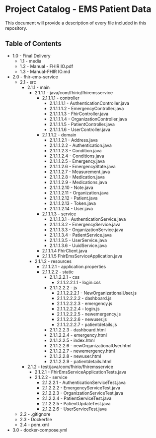 # Project Catalog - EMS Patient Data
This document will provide a description of every file included in this repository.

## Table of Contents
* 1.0 - Final Delivery
    * 1.1 - media
    * 1.2 - Manual - FHIR IO.pdf
    * 1.3 - Manual-FHIR IO.md
* 2.0 - fhir-ems-service
    * 2.1 - src
        * 2.1.1 - main
            * 2.1.1.1 - java/com/fhirio/fhiremsservice
                * 2.1.1.1.1 - controller
                    * 2.1.1.1.1.1 - AuthenticationController.java
                    * 2.1.1.1.1.2 - EmergencyController.java
                    * 2.1.1.1.1.3 - FhirController.java
                    * 2.1.1.1.1.4 - OrganizationController.java
                    * 2.1.1.1.1.5 - PatientController.java
                    * 2.1.1.1.1.6 - UserController.java
                * 2.1.1.1.2 - domain
                    * 2.1.1.1.2.1 - Address.java
                    * 2.1.1.1.2.2 - Authentication.java
                    * 2.1.1.1.2.3 - Condition.java
                    * 2.1.1.1.2.4 - Conditions.java
                    * 2.1.1.1.2.5 - Emergency.java
                    * 2.1.1.1.2.6 - EmergencyState.java
                    * 2.1.1.1.2.7 - Measurement.java
                    * 2.1.1.1.2.8 - Medication.java
                    * 2.1.1.1.2.9 - Medications.java
                    * 2.1.1.1.2.10 - Note.java
                    * 2.1.1.1.2.11 - Organization.java
                    * 2.1.1.1.2.12 - Patient.java
                    * 2.1.1.1.2.13 - Token.java
                    * 2.1.1.1.2.14 - User.java
                * 2.1.1.1.3 - service
                    * 2.1.1.1.3.1 - AuthenticationService.java
                    * 2.1.1.1.3.2 - EmergencyService.java
                    * 2.1.1.1.3.3 - OrganizationService.java
                    * 2.1.1.1.3.4 - PatientService.java
                    * 2.1.1.1.3.5 - UserService.java
                    * 2.1.1.1.3.6 - UuidService.java
                * 2.1.1.1.4 FhirClient.java
                * 2.1.1.1.5 FhirEmsServiceApplication.java
            * 2.1.1.2 - resources
                * 2.1.1.2.1 - application.properties
                * 2.1.1.2.2 - static
                    * 2.1.1.2.2.1 - css
                        * 2.1.1.2.2.1.1 - login.css
                    * 2.1.1.2.2.2 - js
                        * 2.1.1.2.2.2.1 - NewOrganizationalUser.js
                        * 2.1.1.2.2.2.2 - dashboard.js
                        * 2.1.1.2.2.2.3 - emergency.js
                        * 2.1.1.2.2.2.4 - login.js
                        * 2.1.1.2.2.2.5 - newemergency.js
                        * 2.1.1.2.2.2.6 - newuser.js
                        * 2.1.1.2.2.2.7 - patientdetails.js
                    * 2.1.1.2.2.3 - dashboard.html
                    * 2.1.1.2.2.4 - emergency.html
                    * 2.1.1.2.2.5 - index.html
                    * 2.1.1.2.2.6 - newOrganizationalUser.html
                    * 2.1.1.2.2.7 - newemergency.html
                    * 2.1.1.2.2.8 - newuser.html
                    * 2.1.1.2.2.9 - patientdetails.html
        * 2.1.2 - test/java/com/fhirio/fhiremsservice
            * 2.1.2.1 - FhirEmsServiceApplicationTests.java
            * 2.1.2.2 - service
                * 2.1.2.2.1 - AuthenticationServiceTest.java
                * 2.1.2.2.2 - EmergencyServiceTest.java
                * 2.1.2.2.3 - OrganizationServiceTest.java
                * 2.1.2.2.4 - PatientServiceTest.java
                * 2.1.2.2.5 - PatientUpdateTest.java
                * 2.1.2.2.6 - UserServiceTest.java
    * 2.2 - .gitignore
    * 2.3 - Dockerfile
    * 2.4 - pom.xml
* 3.0 - docker-compose.yml
